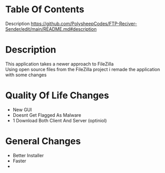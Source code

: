 # Table Of Contents
Description https://github.com/PolysheepCodes/FTP-Reciver-Sender/edit/main/README.md#description <br>
# Description
This application takes a newer approach to FileZilla <br>
Using open source files from the FileZilla project i remade the application with some changes
# Quality Of Life Changes
- New GUI
- Doesnt Get Flagged As Malware
- 1 Download Both Client And Server (optiniol)
# General Changes
- Better Installer
- Faster
- 
